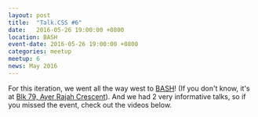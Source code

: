 ```yaml
---
layout: post
title:  "Talk.CSS #6"
date:   2016-05-26 19:00:00 +0800
location: BASH
event-date: 2016-05-26 19:00:00 +0800
categories: meetup
meetup: 6
news: May 2016
---
```

For this iteration, we went all the way west to [BASH](https://www.sginnovate.com/about/bash)! (If you don't know, it's at [Blk 79, Ayer Rajah Crescent](https://www.google.com.sg/maps/place/BASH/@1.2979709,103.78524,17z/data=!3m1!4b1!4m5!3m4!1s0x31da1a4fe5b64c39:0x59c44d4a72e2e7d9!8m2!3d1.2979655!4d103.7874287)). And we had 2 very informative talks, so if you missed the event, check out the videos below.
